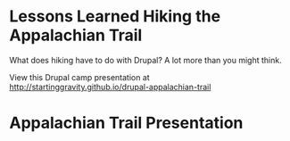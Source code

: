 # Lessons Learned Hiking the Appalachian Trail
What does hiking have to do with Drupal? A lot more than you might think.

View this Drupal camp presentation at <a href="http://startinggravity.github.io/drupal-appalachian-trail" title="Github">http://startinggravity.github.io/drupal-appalachian-trail</a>
# Appalachian Trail Presentation
